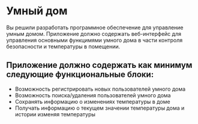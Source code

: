 # Умный дом

Вы решили разработать программное обеспечение для управление умным домом. Приложение должно содержать веб-интерфейс для управления основными функцимями умного дома в части контроля безопасности и температуры в помещении.

## Приложение должно содержать как минимум следующие функциональные блоки:

* Возможность регистрировать новых пользователей умного дома
* Возможность поиска/удаления пользователей умного дома
* Сохранять информацию о изменениях температуры в доме
* Получать информацию о текущем значении температуры дома и истории изменяя температуры
